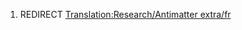 1.  REDIRECT [Translation:Research/Antimatter
    extra/fr](Translation:Research/Antimatter_extra/fr "wikilink")